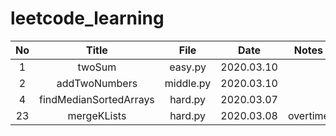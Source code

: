 # leetcode_learning

No|Title|File|Date|Notes
:---:|:---:|:---:|:---:|:---:
1|twoSum|easy.py|2020.03.10
2|addTwoNumbers|middle.py|2020.03.10
4|findMedianSortedArrays|hard.py|2020.03.07
23|mergeKLists|hard.py|2020.03.08|overtime